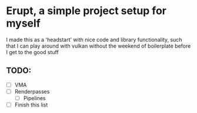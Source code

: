 # Erupt, a simple project setup for myself
I made this as a 'headstart' with nice code and library functionality, such that I can play around with vulkan without the weekend of boilerplate before I get to the good stuff


## TODO:
 - [ ] VMA
 - [ ] Renderpasses
   - [ ] Pipelines
 - [ ] Finish this list

